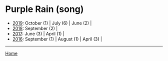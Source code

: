 # Purple Rain (song)

  * [2019](./purple-rain-song-2019.md): 
      October (1) | 
      July (6) | 
      June (2) | 
  * [2018](./purple-rain-song-2018.md): 
      September (2) | 
  * [2017](./purple-rain-song-2017.md): 
      June (3) | 
      April (1) | 
  * [2016](./purple-rain-song-2016.md): 
      September (1) | 
      August (1) | 
      April (3) | 

----

[Home](../)
